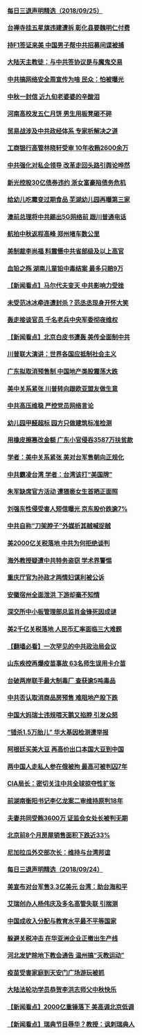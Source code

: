 #### [每日三退声明精选（2018/09/25）](../pages/nsc413/n10742188.md) 

#### [台禅寺挂五星旗违建遭拆 彰化县要魏明仁付费](../pages/nsc413/n10742022.md) 

#### [持F1签证来美 中国男子帮中共招募间谍被捕](../pages/nsc413/n10742041.md) 

#### [大陆天主教徒：与中共签协议是与魔鬼交易](../pages/nsc413/n10741934.md) 

#### [中共搞网络安全周宣传为啥 民众：怕被曝光](../pages/nsc413/n10741344.md) 

#### [中秋一封信 近九旬老婆婆的辛酸泪](../pages/nsc413/n10741311.md) 

#### [河南高校发五仁月饼 男生用板凳砸不碎](../pages/nsc413/n10741666.md) 

#### [贸易战涉及中共政经体系 专家析解决之道](../pages/nsc413/n10740870.md) 

#### [工商银行高管林晓轩受审 10年收贿2600余万](../pages/nsc413/n10741168.md) 

#### [中共强化对私企领导 改革走回头路引舆论哗然](../pages/nsc413/n10741211.md) 

#### [新光控股30亿债券违约 浙女富豪陷债务危机](../pages/nsc413/n10741454.md) 

#### [给幼儿吃霉变过期食品 芜湖幼儿园再曝第三家](../pages/nsc413/n10741438.md) 

#### [澳前总理将中共踢出5G网络前 跟川普通电话](../pages/nsc413/n10741478.md) 

#### [航拍中秋返程高峰 郑州堵车数公里](../pages/nsc413/n10741499.md) 

#### [美制裁李尚福 料震慑中共省部级及以上高官](../pages/nsc413/n10741312.md) 

#### [血铅之殇 湖南儿童铅中毒结案 最多只赔9万](../pages/nsc413/n10741267.md) 

#### [【新闻看点】马尔代夫变天 中共影响力受挫](../pages/nsc413/n10741192.md) 

#### [未受范冰冰牵连遭封杀？范丞丞现身开怀大笑](../pages/nsc413/n10741207.md) 

#### [轰走接谈官员 千名老兵中央军委彻夜维权](../pages/nsc413/n10741226.md) 

#### [【新闻看点】北京白皮书遭轰 美传全面制中共](../pages/nsc413/n10741194.md) 

#### [川普联大演讲：世界各国应抵制社会主义](../pages/nsc413/n10741314.md) 

#### [广东拟取消预售制 中国地产类股震荡大跌](../pages/nsc413/n10741218.md) 

#### [美中关系紧张 川普转向跟欧亚盟友做生意](../pages/nsc413/n10741290.md) 

#### [中共高压维稳 严控党员网络言论](../pages/nsc413/n10740632.md) 

#### [幼儿园甲醛超标 园方只做建筑标准检测](../pages/nsc413/n10741113.md) 

#### [用橡皮擦篡改金额 广东小官侵吞3587万扶贫款](../pages/nsc413/n10741148.md) 

#### [学者：美中关系紧张 美对台军售朝向正规化](../pages/nsc413/n10741065.md) 

#### [中共霸凌台湾 学者：台湾该打“美国牌”](../pages/nsc413/n10739603.md) 

#### [朱军缺席官方活动 遭猥亵女生首晒正面照](../pages/nsc413/n10740835.md) 

#### [刘强东性侵受害人短信曝光 京东股价跌逾7%](../pages/nsc413/n10740473.md) 

#### [中共自称“刀架脖子”外媒析其贼喊捉贼](../pages/nsc413/n10740043.md) 

#### [美2000亿关税落地 中共为何拒绝谈判](../pages/nsc413/n10740320.md) 

#### [海外教授疑遭中共特务盗窃 学术界警惕](../pages/nsc413/n10740296.md) 

#### [重庆厅官为孙政才两情妇谋利被公诉](../pages/nsc413/n10739875.md) 

#### [安徽宿州全面泄洪 下游却毫不知情](../pages/nsc413/n10739164.md) 

#### [深交所中小板管理部总监肖金锋死因成谜](../pages/nsc413/n10739607.md) 

#### [美2千亿关税落地 人民币汇率面临三大难题](../pages/nsc413/n10739681.md) 

#### [【翻墙必看】一次罕见的中共政治局会议](../pages/nsc413/n10738808.md) 

#### [山东疾控再爆疫苗事故 63名师生误用卡介苗](../pages/nsc413/n10739556.md) 

#### [台破两岸联手最大制毒厂 查获逾5吨毒品](../pages/nsc413/n10739566.md) 

#### [中共否认取消商品房预售 难阻地产股下跌](../pages/nsc413/n10739071.md) 

#### [中国大妈瑞士违规喂天鹅又掐脖 引发众怒](../pages/nsc413/n10739136.md) 

#### [“错杀1.5万胎儿” 华大基因检测遭举报](../pages/nsc413/n10738420.md) 

#### [阿根廷买美大豆 再高价出口本国大豆到中国](../pages/nsc413/n10739365.md) 

#### [两中国人走私人参在俄被拘 最高可被判囚7年](../pages/nsc413/n10739438.md) 

#### [CIA局长：密切关注中共全球掠夺性扩张](../pages/nsc413/n10738743.md) 

#### [前湖南衡阳书记李亿龙案二审维持原判18年](../pages/nsc413/n10738864.md) 

#### [夫妻共同受贿3600万 证监会女处长被判无期](../pages/nsc413/n10737880.md) 

#### [北京前8个月房屋销售面积下跌近33%](../pages/nsc413/n10738623.md) 

#### [尼加拉瓜外交部次长：维持与台湾邦谊](../pages/nsc413/n10738836.md) 

#### [每日三退声明精选（2018/09/24）](../pages/nsc413/n10738940.md) 

#### [美宣布对台军售3.3亿美元 台湾：助台海和平](../pages/nsc413/n10738697.md) 

#### [艾瑞创办人杨伟庆及多名高管失联 引揣测](../pages/nsc413/n10733036.md) 

#### [中国成收入分配与教育水平最不平等国家](../pages/nsc413/n10738563.md) 

#### [躲避关税冲击 在华亚洲企业正撤出生产线](../pages/nsc413/n10738505.md) 

#### [河北发铲除地下教会通告 温州搞“灭教运动”](../pages/nsc413/n10738520.md) 

#### [疫苗受害家庭到天安门广场游玩被抓](../pages/nsc413/n10737627.md) 

#### [大陆法轮功学员恭贺李洪志师父中秋快乐](../pages/nsc413/n10738468.md) 

#### [【新闻看点】2000亿重锤落下 美高调北京低调](../pages/nsc413/n10737976.md) 

#### [【新闻看点】瑞典节目辱华？教授：讽刺瑞典人](../pages/nsc413/n10737977.md) 

